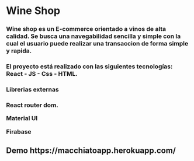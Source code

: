 <h1>Wine Shop</h1>

<h3>
Wine shop es un E-commerce orientado a vinos de alta calidad. Se busca una navegabilidad sencilla y simple con la cual el usuario puede realizar una transaccion de forma simple y rapida.
<h3>
<h3>
El proyecto está realizado con las siguientes tecnologías: React - JS - Css - HTML.
<h3>
<h3>Librerias externas<h3>
<p>React router dom.</p>
<p>Material UI</p>
<p>Firabase</p>

<h2>Demo <span>https://macchiatoapp.herokuapp.com/</span></h2>
